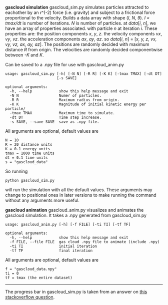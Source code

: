 **gascloud simulation**
gascloud_sim.py simulates particles attracted to eachother by an *r*^(-2) force (i.e. gravity) and subject to a frictional force proportional to the velocity.
Builds a data array with shape (*I*, *N*, *9*).
*I = tmax/dt* is number of iterations.
*N* is number of particles.
at *data*[*i*, *n*], we have an array of properties associated.
with particle *n* at iteration *i*. These properties are:
the position components *x*, *y*, *z*.
the velocity components *vx*, *vy*, *vz*.
the acceleration components *ax*, *ay*, *az*.
so *data*[*i*, *n*] = [*x, y, z, vx, vy, vz, ax, ay, az*].
The positions are randomly decided with maximum distance *R* from origin.
The velocities are randomly decided componentwise between *-K* and *K*.

Can be saved to a .npy file for use with gascloud_anim.py
```
usage: gascloud_sim.py [-h] [-N N] [-R R] [-K K] [-tmax TMAX] [-dt DT]
                       [-s SAVE]

optional arguments:
  -h, --help            show this help message and exit
  -N N                  Numer of particles.
  -R R                  Maximum radius from origin.
  -K K                  Magnitude of initial kinetic energy per particle/
  -tmax TMAX            Maximum time to simulate.
  -dt DT                Time step increase.
  -s SAVE, --save SAVE  save as .npy file.
```
All arguments are optional, default values are
```
N = 10
R = 20 distance units
K = 0.1 energy units
tmax = 1000 time units
dt = 0.1 time units
s = "gascloud_data"
```
So running
```
python gascloud_sim.py
```
will run the simulation with all the default values. These arguments may change to
positional ones in later versions to make running the command without any arguments
more useful.

**gascloud animation**
gascloud_anim.py visualizes and animates the gascloud simulation.
It takes a .npy generated from gascloud_sim.py
```
usage: gascloud_anim.py [-h] [-f FILE] [-ti TI] [-tf TF]

optional arguments:
  -h, --help            show this help message and exit
  -f FILE, --file FILE  gas cloud .npy file to animate (include .npy)
  -ti TI                initial iteration
  -tf TF                final iteration
 ```

 All arguments are optional, default values are
 ```
 f = "gascloud_data.npy"
 ti = 0
 tf = tmax (the entire dataset)
```


___
The progress bar in gascloud_sim.py is taken from an answer on [this stackoverflow question](https://stackoverflow.com/questions/3160699/python-progress-bar).

